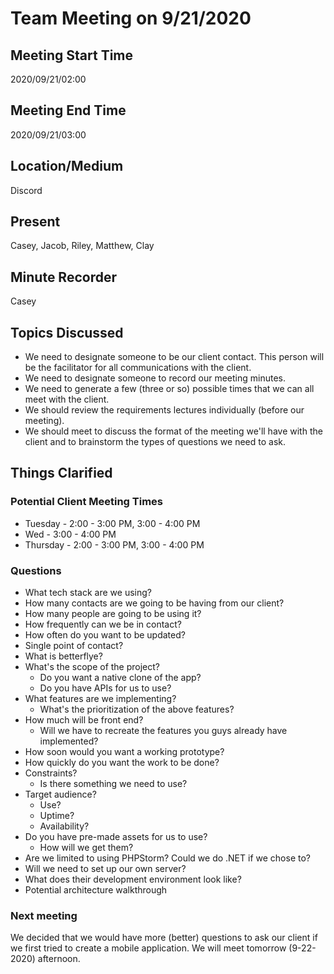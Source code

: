 # Team Meeting on 9/21/2020

## Meeting Start Time

2020/09/21/02:00

## Meeting End Time

2020/09/21/03:00

## Location/Medium

Discord

## Present

Casey, Jacob, Riley, Matthew, Clay

## Minute Recorder

Casey

## Topics Discussed

- We need to designate someone to be our client contact. This person will be the facilitator for all communications with the client.
- We need to designate someone to record our meeting minutes.
- We need to generate a few (three or so) possible times that we can all meet with the client.
- We should review the requirements lectures individually (before our meeting).
- We should meet to discuss the format of the meeting we'll have with the client and to brainstorm the types of questions we need to ask.

## Things Clarified

### Potential Client Meeting Times

- Tuesday - 2:00 - 3:00 PM, 3:00 - 4:00 PM
- Wed - 3:00 - 4:00 PM
- Thursday -  2:00 - 3:00 PM, 3:00 - 4:00 PM

### Questions

- What tech stack are we using?
- How many contacts are we going to be having from our client?
- How many people are going to be using it?
- How frequently can we be in contact?
- How often do you want to be updated?
- Single point of contact?
- What is betterflye?
- What's the scope of the project?
  - Do you want a native clone of the app?
  - Do you have APIs for us to use?
- What features are we implementing?
  - What's the prioritization of the above features?
- How much will be front end?
  - Will we have to recreate the features you guys already have implemented?
- How soon would you want a working prototype?
- How quickly do you want the work to be done?
- Constraints?
  - Is there something we need to use?
- Target audience?
  - Use?
  - Uptime?
  - Availability?
- Do you have pre-made assets for us to use?
  - How will we get them?
- Are we limited to using PHPStorm? Could we do .NET if we chose to?
- Will we need to set up our own server?
- What does their development environment look like?
- Potential architecture walkthrough

### Next meeting

We decided that we would have more (better) questions to ask our client if we first tried to create a mobile application. We will meet tomorrow (9-22-2020) afternoon.
